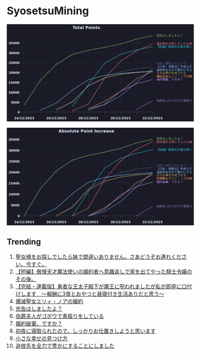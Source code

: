 # SyosetsuMining


![](https://raw.githubusercontent.com/exc4l/SyosetsuMining/main/plots/point_trend.png)

![](https://raw.githubusercontent.com/exc4l/SyosetsuMining/main/plots/point_increase.png)


## Trending

1. [聖女様をお探しでしたら妹で間違いありません。さあどうぞお連れください、今すぐ。](https://ncode.syosetu.com/n0277io/)
2. [【短編】傲慢天才魔法使いの婚約者へ意趣返しで家を出てやった騎士令嬢のその後。](https://ncode.syosetu.com/n0356io/)
3. [【完結・連載版】勇者な王太子殿下が魔王に呪われましたが私が即座に口付けします　〜報酬に3食とおやつと昼寝付き生活ありだと思う〜](https://ncode.syosetu.com/n2961in/)
4. [爆滅聖女エリィ・ノアの婚約](https://ncode.syosetu.com/n0600io/)
5. [忠告はしましたよ？](https://ncode.syosetu.com/n9151in/)
6. [伯爵夫人がゴボウで素振りをしている](https://ncode.syosetu.com/n1717io/)
7. [婚約破棄、ですか？](https://ncode.syosetu.com/n0385io/)
8. [初夜に寝取られたので、しっかりお仕置きしようと思います](https://ncode.syosetu.com/n9043in/)
9. [小さな幸せの見つけ方](https://ncode.syosetu.com/n9718in/)
10. [追放先を全力で豊かにすることにしました](https://ncode.syosetu.com/n9280in/)
